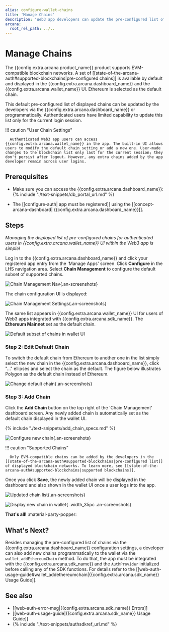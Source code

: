 ```yaml
---
alias: configure-wallet-chains
title: 'Manage Chains'
description: 'Web3 app developers can update the pre-configured list of supported blockchains shown out of the box in the wallet and assign one of the chains as the default chain.'
arcana:
  root_rel_path: ../..
---
```


# Manage Chains

The {{config.extra.arcana.product_name}} product supports EVM-compatible blockchain networks. A set of [[state-of-the-arcana-auth#supported-blockchains|pre-configured chains]] is available by default and displayed in the {{config.extra.arcana.dashboard_name}} and the {{config.extra.arcana.wallet_name}} UI. Ethereum is selected as the default chain.

This default pre-configured list of displayed chains can be updated by the developers via the {{config.extra.arcana.dashboard_name}} or programmatically. Authenticated users have limited capability to update this list only for the current login session.

!!! caution "User Chain Settings"

      Authenticated Web3 app users can access {{config.extra.arcana.wallet_name}} in the app. The built-in UI allows users to modify the default chain setting or add a new one. User-made changes to the blockchain list only last for the current session; they don't persist after logout. However, any extra chains added by the app developer remain across user logins.

## Prerequisites

* Make sure you can access the {{config.extra.arcana.dashboard_name}}: {% include "./text-snippets/db_portal_url.md" %}

* The [[configure-auth| app must be registered]] using the [[concept-arcana-dashboard| {{config.extra.arcana.dashboard_name}}]].

## Steps

*Managing the displayed list of pre-configured chains for authenticated users in {{config.extra.arcana.wallet_name}} UI within the Web3 app is simple!*

Log in to the {{config.extra.arcana.dashboard_name}} and click your registered app entry from the 'Manage Apps' screen. Click **Configure** in the LHS navigation area. Select **Chain Management** to configure the default subset of supported chains.

![Chain Management Nav](/img/an_db_chains_mngt_nav.png){.an-screenshots}

The chain configuration UI is displayed:

![Chain Management Settings](/img/an_db_chain_mngt_options.png){.an-screenshots}

The same list appears in {{config.extra.arcana.wallet_name}} UI for users of Web3 apps integrated with {{config.extra.arcana.sdk_name}}. The **Ethereum Mainnet** set as the default chain.

<img class="width_35pc an-screenshots" src="/img/an_db_default_subset_wallet_chains.gif" alt="Default subset of chains in wallet UI"/>

### Step 2: Edit Default Chain

To switch the default chain from Ethereum to another one in the list simply select the new chain in the {{config.extra.arcana.dashboard_name}}, click "..." ellipses and select the chain as the default. The figure below illustrates Polygon as the default chain instead of Ethereum.

![Change default chain](/img/an_db_set_default_chain.gif){.an-screenshots}

### Step 3: Add Chain

Click the **Add Chain** button on the top right of the 'Chain Management' dashboard screen. Any newly added chain is automatically set as the default chain displayed in the wallet UI.

{% include "./text-snippets/add_chain_specs.md" %}

![Configure new chain](/img/an_db_configure_new_chain.gif){.an-screenshots}

!!! caution "Supported Chains"

      Only EVM-compatible chains can be added by the developers in the [[state-of-the-arcana-auth#supported-blockchains|pre-configured list]] of displayed blockchain networks. To learn more, see [[state-of-the-arcana-auth#supported-blockchains|supported blockchains]].

Once you click **Save**, the newly added chain will be displayed in the dashboard and also shown in the wallet UI once a user logs into the app.

![Updated chain list](/img/an_db_view_updated_chain_list_polygon.png){.an-screenshots}

![Display new chain in wallet](/img/an_db_config_new_chain_show_wallet.gif){ .width_35pc .an-screenshots}

**That's all!** :material-party-popper:

## What's Next?

Besides managing the pre-configured list of chains via the {{config.extra.arcana.dashboard_name}} configuration settings, a developer can also add new chains programmatically to the wallet via the `wallet_addEthereumChain` method. To do that, the app must be integrated with the {{config.extra.arcana.sdk_name}} and the `AuthProvider` initialized before calling any of the SDK functions. For details refer to the [[web-auth-usage-guide#wallet_addethereumchain|{{config.extra.arcana.sdk_name}} Usage Guide]].

## See also

* [[web-auth-error-msg|{{config.extra.arcana.sdk_name}} Errors]]
* [[web-auth-usage-guide|{{config.extra.arcana.sdk_name}} Usage Guide]]
* {% include "./text-snippets/authsdkref_url.md" %}
